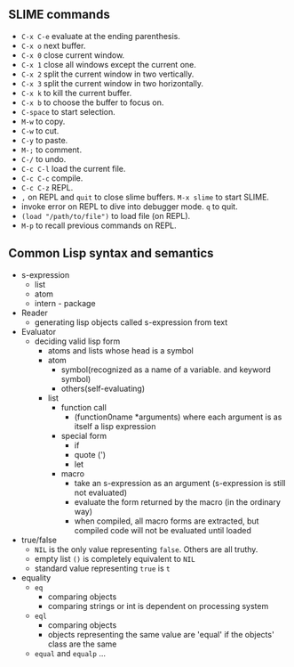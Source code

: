 ## SLIME commands
- `C-x C-e` evaluate at the ending parenthesis.
- `C-x o` next buffer.
- `C-x 0` close current window.
- `C-x 1` close all windows except the current one.
- `C-x 2` split the current window in two vertically.
- `C-x 3` split the current window in two horizontally.
- `C-x k` to kill the current buffer.
- `C-x b` to choose the buffer to focus on.
- `C-space` to start selection.
- `M-w` to copy.
- `C-w` to cut.
- `C-y` to paste.
- `M-;` to comment.
- `C-/` to undo.
- `C-c C-l` load the current file.
- `C-c C-c` compile.
- `C-c C-z` REPL.
- `,` on REPL and `quit` to close slime buffers. `M-x slime` to start SLIME.
- invoke error on REPL to dive into debugger mode. `q` to quit.
- `(load "/path/to/file")` to load file (on REPL).
- `M-p` to recall previous commands on REPL.

## Common Lisp syntax and semantics
- s-expression
  - list
  - atom
  - intern - package
- Reader
  - generating lisp objects called s-expression from text
- Evaluator
  - deciding valid lisp form
    - atoms and lists whose head is a symbol
    - atom
      - symbol(recognized as a name of a variable. and keyword symbol)
      - others(self-evaluating)
    - list
      - function call
        - (function0name *arguments) where each argument is as itself a lisp expression
      - special form
        - if
        - quote (')
        - let
      - macro
        - take an s-expression as an argument (s-expression is still not evaluated)
        - evaluate the form returned by the macro (in the ordinary way)
        - when compiled, all macro forms are extracted, but compiled code will not be evaluated until loaded
- true/false
  - `NIL` is the only value representing `false`. Others are all truthy.
  - empty list `()` is completely equivalent to `NIL`
  - standard value representing `true` is `t`
- equality
  - `eq`
    - comparing objects
    - comparing strings or int is dependent on processing system
  - `eql`
    - comparing objects
    - objects representing the same value are 'equal' if the objects' class are the same
  - `equal` and `equalp` ...
